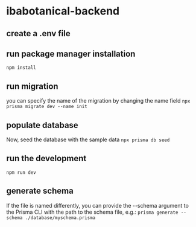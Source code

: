 # ibabotanical-backend

## create a .env file

## run package manager installation

`npm install`

## run migration

you can specify the name of the migration by changing the name field
`npx prisma migrate dev --name init`

## populate database

Now, seed the database with the sample data
`npx prisma db seed`

## run the development

`npm run dev`

## generate schema

If the file is named differently, you can provide the --schema argument to the Prisma CLI with the path to the schema file, e.g.:
`prisma generate --schema ./database/myschema.prisma`
